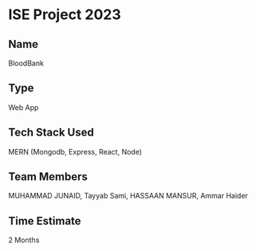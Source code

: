 # ISE Project 2023

## Name
BloodBank

## Type
Web App

## Tech Stack Used
MERN (Mongodb, Express, React, Node)

## Team Members
MUHAMMAD JUNAID, Tayyab Sami, HASSAAN MANSUR, Ammar Haider

## Time Estimate
2 Months

